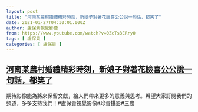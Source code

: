 ```yaml
---
layout: post
title: "河南某農村婚禮精彩時刻，新娘子對著花臉喜公公說一句話，都笑了"
date: 2021-01-27T04:30:01.000Z
author: 盧保貴視覺影像
from: https://www.youtube.com/watch?v=0ZcTs3ERry0
tags: [ 盧保貴 ]
categories: [ 盧保貴 ]
---
```

<!--1611721801000-->
[河南某農村婚禮精彩時刻，新娘子對著花臉喜公公說一句話，都笑了](https://www.youtube.com/watch?v=0ZcTs3ERry0)
------

<div>
期待影像能為將來保留文獻，給人們帶來更多的意義與思考。希望大家訂閱我們的頻道，多多支持我們！#盧保貴視覺影像#珍貴攝影#三農
</div>
